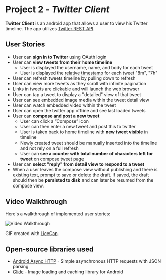 # Project 2 - *Twitter Client*

**Twitter Client** is an android app that allows a user to view his Twitter timeline. The app utilizes [Twitter REST API](https://dev.twitter.com/rest/public).

## User Stories

- User can **sign in to Twitter** using OAuth login
- User can **view tweets from their home timeline**
  - User is displayed the username, name, and body for each tweet
  - User is displayed the [relative timestamp](https://gist.github.com/nesquena/f786232f5ef72f6e10a7) for each tweet "8m", "7h"
- User can refresh tweets timeline by pulling down to refresh
- User can view more tweets as they scroll with infinite pagination
- Links in tweets are clickable and will launch the web browser
- User can tap a tweet to display a "detailed" view of that tweet
- User can see embedded image media within the tweet detail view
- User can watch embedded video within the tweet
- User can open the twitter app offline and see last loaded tweets
- User can **compose and post a new tweet**
  - User can click a “Compose” icon
  - User can then enter a new tweet and post this to twitter
  - User is taken back to home timeline with **new tweet visible** in timeline
  - Newly created tweet should be manually inserted into the timeline and not rely on a full refresh
  - User can **see a counter with total number of characters left for tweet** on compose tweet page
- User can **select "reply" from detail view to respond to a tweet**
- When a user leaves the compose view without publishing and there is existing text, prompt to save or delete the draft. If saved, the draft should then be **persisted to disk** and can later be resumed from the compose view.

## Video Walkthrough

Here's a walkthrough of implemented user stories:

<img src='walkthrough00.gif' title='Video Walkthrough' width='' alt='Video Walkthrough' />

GIF created with [LiceCap](http://www.cockos.com/licecap/).

## Open-source libraries used

- [Android Async HTTP](https://github.com/codepath/CPAsyncHttpClient) - Simple asynchronous HTTP requests with JSON parsing
- [Glide](https://github.com/bumptech/glide) - Image loading and caching library for Android
